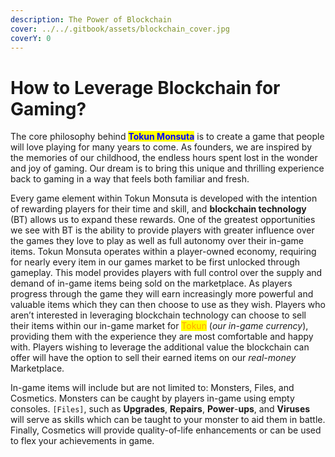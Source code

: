 ```yaml
---
description: The Power of Blockchain
cover: ../../.gitbook/assets/blockchain_cover.jpg
coverY: 0
---
```


# How to Leverage Blockchain for Gaming?

The core philosophy behind <mark style="color:blue;">**Tokun Monsuta**</mark> is to create a game that people will love playing for many years to come. As founders, we are inspired by the memories of our childhood, the endless hours spent lost in the wonder and joy of gaming. Our dream is to bring this unique and thrilling experience back to gaming in a way that feels both familiar and fresh.

Every game element within Tokun Monsuta is developed with the intention of rewarding players for their time and skill, and **blockchain technology** (BT) allows us to expand these rewards. One of the greatest opportunities we see with BT is the ability to provide players with greater influence over the games they love to play as well as full autonomy over their in-game items. Tokun Monsuta operates within a player-owned economy, requiring for nearly every item in our games market to be first unlocked through gameplay. This model provides players with full control over the supply and demand of in-game items being sold on the marketplace. As players progress through the game they will earn increasingly more powerful and valuable items which they can then choose to use as they wish. Players who aren’t interested in leveraging blockchain technology can choose to sell their items within our in-game market for <mark style="color:orange;">Tokun</mark> (_our in-game currency_), providing them with the experience they are most comfortable and happy with. Players wishing to leverage the additional value the blockchain can offer will have the option to sell their earned items on our _real-money_ Marketplace.

In-game items will include but are not limited to: Monsters, Files, and Cosmetics. Monsters can be caught by players in-game using empty consoles. `[Files]`, such as **Upgrades**, **Repairs**, **Power**-**ups**, and **Viruses** will serve as skills which can be taught to your monster to aid them in battle. Finally, Cosmetics will provide quality-of-life enhancements or can be used to flex your achievements in game.
